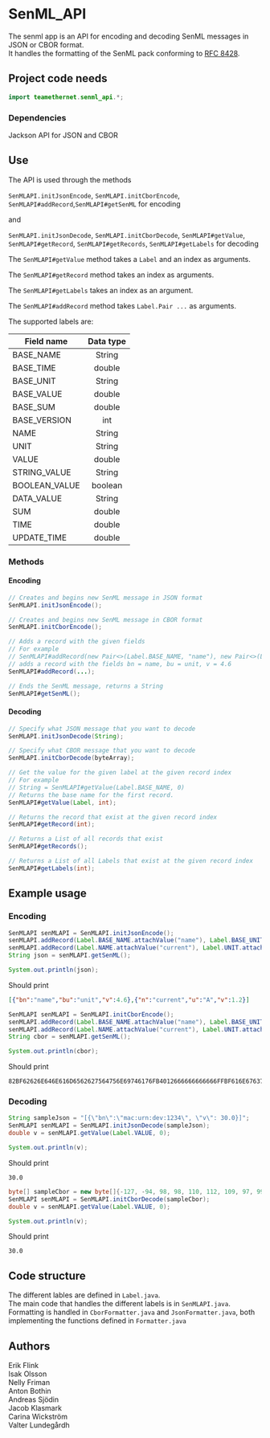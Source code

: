 # SenML_API
The senml app is an API for encoding and decoding SenML messages in JSON or CBOR format.  
It handles the formatting of the SenML pack conforming to [RFC 8428](https://tools.ietf.org/html/rfc8428).

## Project code needs

```java
import teamethernet.senml_api.*;
``` 
### Dependencies
Jackson API for JSON and CBOR

## Use

The API is used through the methods 

`SenMLAPI.initJsonEncode`, `SenMLAPI.initCborEncode`, `SenMLAPI#addRecord`,`SenMLAPI#getSenML` for encoding 

and 

`SenMLAPI.initJsonDecode`, `SenMLAPI.initCborDecode`, `SenMLAPI#getValue`, `SenMLAPI#getRecord`, `SenMLAPI#getRecords`, `SenMLAPI#getLabels` for decoding

The `SenMLAPI#getValue` method takes a `Label` and an index as arguments.

The `SenMLAPI#getRecord` method takes an index as arguments.

The `SenMLAPI#getLabels` takes an index as an argument.

The `SenMLAPI#addRecord` method takes `Label.Pair ...` as arguments.

The supported labels are:

| Field name    | Data type |
| ------------- |:---------:|
| BASE_NAME     | String    |
| BASE_TIME     | double    |
| BASE_UNIT     | String    |
| BASE_VALUE    | double    |
| BASE_SUM      | double    |
| BASE_VERSION  | int       |
| NAME          | String    |
| UNIT          | String    |
| VALUE         | double    |
| STRING_VALUE  | String    |
| BOOLEAN_VALUE | boolean   |
| DATA_VALUE    | String    |
| SUM           | double    |
| TIME          | double    |
| UPDATE_TIME   | double    |

### Methods

#### Encoding

```java
// Creates and begins new SenML message in JSON format
SenMLAPI.initJsonEncode();
```
```java
// Creates and begins new SenML message in CBOR format
SenMLAPI.initCborEncode();
```
```java
// Adds a record with the given fields
// For example 
// SenMLAPI#addRecord(new Pair<>(Label.BASE_NAME, "name"), new Pair<>(Label.BASE_UNIT, "unit"), new Pair<>(Label.VALUE, 4.6))
// adds a record with the fields bn = name, bu = unit, v = 4.6
SenMLAPI#addRecord(...);
```
```java
// Ends the SenML message, returns a String
SenMLAPI#getSenML();
```

#### Decoding
```java
// Specify what JSON message that you want to decode
SenMLAPI.initJsonDecode(String);
```
```java
// Specify what CBOR message that you want to decode
SenMLAPI.initCborDecode(byteArray);
```
```java
// Get the value for the given label at the given record index
// For example 
// String = SenMLAPI#getValue(Label.BASE_NAME, 0)
// Returns the base name for the first record.
SenMLAPI#getValue(Label, int);
```
```java
// Returns the record that exist at the given record index
SenMLAPI#getRecord(int);
```
```java
// Returns a List of all records that exist
SenMLAPI#getRecords();
```
```java
// Returns a List of all Labels that exist at the given record index
SenMLAPI#getLabels(int);
```

## Example usage

### Encoding
```java
SenMLAPI senMLAPI = SenMLAPI.initJsonEncode();
senMLAPI.addRecord(Label.BASE_NAME.attachValue("name"), Label.BASE_UNIT.attachValue("unit"), Label.VALUE.attachValue(4.6));
senMLAPI.addRecord(Label.NAME.attachValue("current"), Label.UNIT.attachValue("A"), Label.VALUE.attachValue(1.2));
String json = senMLAPI.getSenML();

System.out.println(json);
```
Should print
```json
[{"bn":"name","bu":"unit","v":4.6},{"n":"current","u":"A","v":1.2}]
```

```java
SenMLAPI senMLAPI = SenMLAPI.initCborEncode();
senMLAPI.addRecord(Label.BASE_NAME.attachValue("name"), Label.BASE_UNIT.attachValue("unit"), Label.VALUE.attachValue(4.6));
senMLAPI.addRecord(Label.NAME.attachValue("current"), Label.UNIT.attachValue("A"), Label.VALUE.attachValue(1.2));
String cbor = senMLAPI.getSenML();

System.out.println(cbor);
```
Should print
```cbor
82BF62626E646E616D6562627564756E69746176FB4012666666666666FFBF616E6763757272656E74617561416176FB3FF3333333333333FF
```

### Decoding
```java
String sampleJson = "[{\"bn\":\"mac:urn:dev:1234\", \"v\": 30.0}]";
SenMLAPI senMLAPI = SenMLAPI.initJsonDecode(sampleJson);
double v = senMLAPI.getValue(Label.VALUE, 0);

System.out.println(v);
```
Should print
```
30.0
```

```java
byte[] sampleCbor = new byte[]{-127, -94, 98, 98, 110, 112, 109, 97, 99, 58, 117, 114, 110, 58, 100, 101, 118, 58, 49, 50, 51, 52, 97, 118, -7, 79, -128};
SenMLAPI senMLAPI = SenMLAPI.initCborDecode(sampleCbor);
double v = senMLAPI.getValue(Label.VALUE, 0);

System.out.println(v);
```
Should print
```
30.0
```

## Code structure
The different lables are defined in `Label.java`.  
The main code that handles the different labels is in `SenMLAPI.java`.  
Formatting is handled in `CborFormatter.java` and `JsonFormatter.java`, both implementing the functions defined in `Formatter.java`  

## Authors
Erik Flink   \
Isak Olsson \
Nelly Friman \
Anton Bothin   \
Andreas Sjödin \
Jacob Klasmark  \
Carina Wickström \
Valter Lundegårdh 
